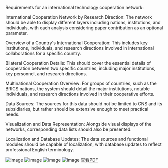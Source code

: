 Requirements for an international technology cooperation network:

International Cooperation Network by Research Direction: The network should be able to display different layers including nations, institutions, and individuals, with each analysis considering paper contribution as an optional parameter.

Overview of a Country's International Cooperation: This includes key institutions, individuals, and research directions involved in international collaborations for a specific country.

Bilateral Cooperation Details: This should cover the essential details of cooperation between two specific countries, including major institutions, key personnel, and research directions.

Multinational Cooperation Overview: For groups of countries, such as the BRICS nations, the system should detail the major institutions, notable individuals, and research directions involved in their cooperative efforts.

Data Sources: The sources for this data should not be limited to CNS and its subsidiaries, but rather should be extensive enough to meet practical needs.

Visualization and Data Representation: Alongside visual displays of the networks, corresponding data lists should also be presented.

Localization and Database Updates: The data sources and functional modules should be capable of localization, with database updates to reflect professional English terminology.

![image](https://github.com/user-attachments/assets/e4fff07e-2a17-47db-9e0f-9ef4f9e7d1f0)
![image](https://github.com/user-attachments/assets/b7a1fed0-ee9c-454d-a6e9-bc59138e460d)
![image](https://github.com/user-attachments/assets/6656498d-26ff-41d6-bad5-032128a3d692)
![image](https://github.com/user-attachments/assets/8998b55b-2ef8-436a-9606-aa305ab6b7e4)
[查看PDF](display.pdf)













